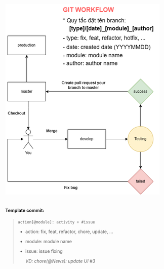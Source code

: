 ![alt text](https://github.com/CuTrung/directory-structure/blob/express/assets/git_workflow.drawio.png?raw=true)

#

#### Template commit:

> `action[@module]: activity + #issue`
>
> - action: fix, feat, refactor, chore, update, ...
> - module: module name
> - issue: issue fixing
>
>   _VD: chore(@News): update UI #3_
